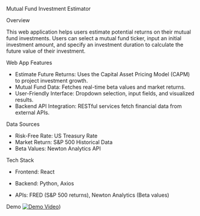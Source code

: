 Mutual Fund Investment Estimator

Overview

This web application helps users estimate potential returns on their mutual fund investments. Users can select a mutual fund ticker, input an initial investment amount, and specify an investment duration to calculate the future value of their investment.


Web App Features
* Estimate Future Returns: Uses the Capital Asset Pricing Model (CAPM) to project investment growth.
* Mutual Fund Data: Fetches real-time beta values and market returns.
* User-Friendly Interface: Dropdown selection, input fields, and visualized results.
* Backend API Integration: RESTful services fetch financial data from external APIs.

Data Sources
* Risk-Free Rate: US Treasury Rate
* Market Return: S&P 500 Historical Data
* Beta Values: Newton Analytics API
  
Tech Stack
* Frontend: React


* Backend: Python, Axios
* APIs: FRED (S&P 500 returns), Newton Analytics (Beta values)

Demo
[![Demo Video](https://img.youtube.com/vi/kaJ_JY4zRtc/0.jpg)]([https://youtu.be/kaJ_JY4zRtc]))
